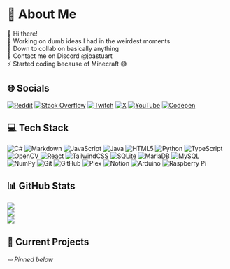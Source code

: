 # 💫 About Me
👋 Hi there!<br>🔭 Working on dumb ideas I had in the weirdest moments<br>👯 Down to collab on basically anything<br>💬 Contact me on Discord @joastuart<br>⚡ Started coding because of Minecraft 😅


## 🌐 Socials
[![Reddit](https://img.shields.io/badge/Reddit-%23FF4500.svg?logo=Reddit&logoColor=white)](https://reddit.com/user/u/JoaStuart) [![Stack Overflow](https://img.shields.io/badge/-Stackoverflow-FE7A16?logo=stack-overflow&logoColor=white)](https://stackoverflow.com/users/13859765) [![Twitch](https://img.shields.io/badge/Twitch-%239146FF.svg?logo=Twitch&logoColor=white)](https://twitch.tv/joajdx) [![X](https://img.shields.io/badge/X-black.svg?logo=X&logoColor=white)](https://x.com/@JoaStuart) [![YouTube](https://img.shields.io/badge/YouTube-%23FF0000.svg?logo=YouTube&logoColor=white)](https://youtube.com/@@joajd) [![Codepen](https://img.shields.io/badge/Codepen-000000?style=for-the-badge&logo=codepen&logoColor=white)](https://codepen.io/JoaStuart) 

## 💻 Tech Stack
![C#](https://img.shields.io/badge/c%23-%23239120.svg?style=flat&logo=csharp&logoColor=white) ![Markdown](https://img.shields.io/badge/markdown-%23000000.svg?style=flat&logo=markdown&logoColor=white) ![JavaScript](https://img.shields.io/badge/javascript-%23323330.svg?style=flat&logo=javascript&logoColor=%23F7DF1E) ![Java](https://img.shields.io/badge/java-%23ED8B00.svg?style=flat&logo=openjdk&logoColor=white) ![HTML5](https://img.shields.io/badge/html5-%23E34F26.svg?style=flat&logo=html5&logoColor=white) ![Python](https://img.shields.io/badge/python-3670A0?style=flat&logo=python&logoColor=ffdd54) ![TypeScript](https://img.shields.io/badge/typescript-%23007ACC.svg?style=flat&logo=typescript&logoColor=white) ![OpenCV](https://img.shields.io/badge/opencv-%23white.svg?style=flat&logo=opencv&logoColor=white) ![React](https://img.shields.io/badge/react-%2320232a.svg?style=flat&logo=react&logoColor=%2361DAFB) ![TailwindCSS](https://img.shields.io/badge/tailwindcss-%2338B2AC.svg?style=flat&logo=tailwind-css&logoColor=white) ![SQLite](https://img.shields.io/badge/sqlite-%2307405e.svg?style=flat&logo=sqlite&logoColor=white) ![MariaDB](https://img.shields.io/badge/MariaDB-003545?style=flat&logo=mariadb&logoColor=white) ![MySQL](https://img.shields.io/badge/mysql-4479A1.svg?style=flat&logo=mysql&logoColor=white) ![NumPy](https://img.shields.io/badge/numpy-%23013243.svg?style=flat&logo=numpy&logoColor=white) ![Git](https://img.shields.io/badge/git-%23F05033.svg?style=flat&logo=git&logoColor=white) ![GitHub](https://img.shields.io/badge/github-%23121011.svg?style=flat&logo=github&logoColor=white) ![Plex](https://img.shields.io/badge/plex-%23E5A00D.svg?style=flat&logo=plex&logoColor=white) ![Notion](https://img.shields.io/badge/Notion-%23000000.svg?style=flat&logo=notion&logoColor=white) ![Arduino](https://img.shields.io/badge/-Arduino-00979D?style=flat&logo=Arduino&logoColor=white) ![Raspberry Pi](https://img.shields.io/badge/-RaspberryPi-C51A4A?style=flat&logo=Raspberry-Pi)
## 📊 GitHub Stats
![](https://github-readme-stats.vercel.app/api?username=JoaStuart&theme=transparent&hide_border=false&include_all_commits=true&count_private=true)<br/>
![](https://github-readme-streak-stats.herokuapp.com/?user=JoaStuart&theme=transparent&hide_border=false)<br/>
![](https://github-readme-stats.vercel.app/api/top-langs/?username=JoaStuart&theme=transparent&hide_border=false&include_all_commits=true&count_private=true&layout=compact)

## 📁 Current Projects

###### ⇨ Pinned below

<!-- Proudly created with GPRM ( https://gprm.itsvg.in ) -->
